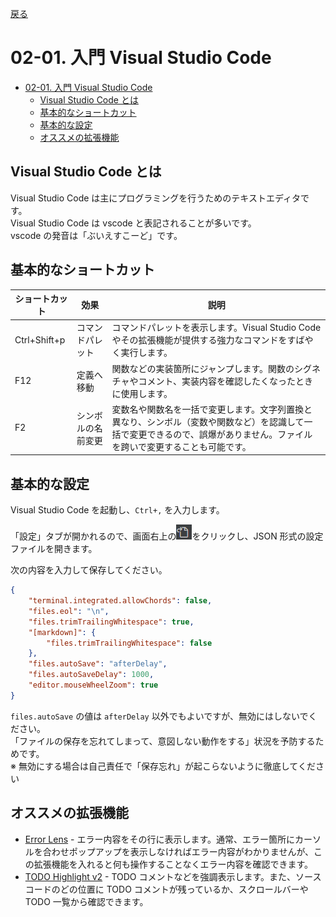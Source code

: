 [戻る](../../../README.md)

# 02-01. 入門 Visual Studio Code

- [02-01. 入門 Visual Studio Code](#02-01-入門-visual-studio-code)
  - [Visual Studio Code とは](#visual-studio-code-とは)
  - [基本的なショートカット](#基本的なショートカット)
  - [基本的な設定](#基本的な設定)
  - [オススメの拡張機能](#オススメの拡張機能)

## Visual Studio Code とは

Visual Studio Code は主にプログラミングを行うためのテキストエディタです。  
Visual Studio Code は vscode と表記されることが多いです。  
vscode の発音は「ぶいえすこーど」です。

## 基本的なショートカット

| ショートカット | 効果               | 説明                                                                                                                                                                       |
| -------------- | ------------------ | -------------------------------------------------------------------------------------------------------------------------------------------------------------------------- |
| Ctrl+Shift+p   | コマンドパレット   | コマンドパレットを表示します。Visual Studio Code やその拡張機能が提供する強力なコマンドをすばやく実行します。                                                              |
| F12            | 定義へ移動         | 関数などの実装箇所にジャンプします。関数のシグネチャやコメント、実装内容を確認したくなったときに使用します。                                                               |
| F2             | シンボルの名前変更 | 変数名や関数名を一括で変更します。文字列置換と異なり、シンボル（変数や関数など）を認識して一括で変更できるので、誤爆がありません。ファイルを跨いで変更することも可能です。 |

## 基本的な設定

Visual Studio Code を起動し、`Ctrl+,` を入力します。

「設定」タブが開かれるので、画面右上の![設定（JSON）を開く](image.png)をクリックし、JSON 形式の設定ファイルを開きます。

次の内容を入力して保存してください。

```json
{
    "terminal.integrated.allowChords": false,
    "files.eol": "\n",
    "files.trimTrailingWhitespace": true,
    "[markdown]": {
        "files.trimTrailingWhitespace": false
    },
    "files.autoSave": "afterDelay",
    "files.autoSaveDelay": 1000,
    "editor.mouseWheelZoom": true
}
```

`files.autoSave` の値は `afterDelay` 以外でもよいですが、無効にはしないでください。  
「ファイルの保存を忘れてしまって、意図しない動作をする」状況を予防するためです。  
※ 無効にする場合は自己責任で「保存忘れ」が起こらないように徹底してください

## オススメの拡張機能

- [Error Lens](https://marketplace.visualstudio.com/items?itemName=usernamehw.errorlens) - エラー内容をその行に表示します。通常、エラー箇所にカーソルを合わせポップアップを表示しなければエラー内容がわかりませんが、この拡張機能を入れると何も操作することなくエラー内容を確認できます。
- [TODO Highlight v2](https://marketplace.visualstudio.com/items?itemName=jgclark.vscode-todo-highlight) - TODO コメントなどを強調表示します。また、ソースコードのどの位置に TODO コメントが残っているか、スクロールバーや TODO 一覧から確認できます。
